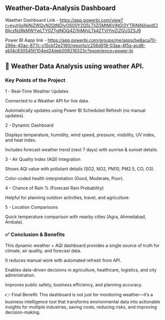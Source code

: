 ## Weather-Data-Analysis Dashboard

Waether Dashboard Link - https://app.powerbi.com/view?r=eyJrIjoiNjNjZWQyN2QtNDIyOS00Y2Q5LTljZGMtMjVjNGI3YTRjNjNiIiwidCI6IjczNzRkMWYwLTY0ZTgtNDQ4Zi1hMjhiLTk4ZTVlYmZiZGU3ZSJ9

Power BI Aapp link - https://app.powerbi.com/groups/me/apps/be8aca70-296e-40ac-877c-c15cbf2e2160/reports/c256d918-03aa-4f5a-acd8-eb14c830545f/104ed24deb009216323c?experience=power-bi


## 🔑 Weather Data Analysis using weather API.

### Key Points of the Project

1 - Real-Time Weather Updates

Connected to a Weather API for live data.

Automatically updates using Power BI Scheduled Refresh (no manual updates).

2 - Dynamic Dashboard

Displays temperature, humidity, wind speed, pressure, visibility, UV index, and heat index.

Includes forecast weather trend (next 7 days) with sunrise & sunset details.

3 - Air Quality Index (AQI) Integration

Shows AQI value with pollutant details (SO2, NO2, PM10, PM2.5, CO, O3).

Color-coded health interpretation (Good, Moderate, Poor).

4 - Chance of Rain % (Forecast Rain Probability)

Helpful for planning outdoor activities, travel, and agriculture.

5 - Location Comparisons

Quick temperature comparison with nearby cities (Agra, Ahmedabad, Ambala).


### ✅ Conclusion & Benefits

This dynamic weather + AQI dashboard provides a single source of truth for climate, air quality, and forecast data.

It reduces manual work with automated refresh from API.

Enables data-driven decisions in agriculture, healthcare, logistics, and city administration.

Improves public safety, business efficiency, and planning accuracy.

👉 Final Benefit:
This dashboard is not just for monitoring weather—it’s a business intelligence tool that transforms environmental data into actionable insights for multiple industries, saving costs, reducing risks, and improving decision-making.
